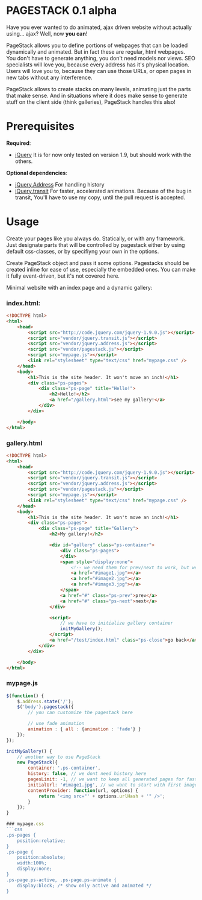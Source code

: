 # PAGESTACK 0.1 alpha

Have you ever wanted to do animated, ajax driven website without actually using... ajax? Well, now __you can__!

PageStack allows you to define portions of webpages that can be loaded dynamically and animated. But in fact
these are regular, html webpages. You don't have to generate anything, you don't need models nor views. 
SEO specialists will love you, because every address has it's physical location. Users will love you to, 
because they can use those URLs, or open pages in new tabs without any interference.

PageStack allows to create stacks on many levels, animating just the parts that make sense. And in situations
where it does make sense to generate stuff on the client side (think galleries), PageStack handles this also!


# Prerequisites

**Required**:

* [jQuery](http://jquery.com) It is for now only tested on version 1.9, but should work with
the others.

__Optional dependencies__:

* [jQuery.Address](http://www.asual.com/jquery/address/) For handling history
* [jQuery.transit](https://github.com/panrafal/jquery.transit) For faster, accelerated animations. Because of
the bug in transit, You'll have to use my copy, until the pull request is accepted.

# Usage

Create your pages like you always do. Statically, or with any framework. Just designate parts
that will be controlled by pagestack either by using default css-classes, or by specifiyng your
own in the options.

Create PageStack object and pass it some options. Pagestacks should be created inline for ease of use, especially
the embedded ones. You can make it fully event-driven, but it's not covered here.

Minimal website with an index page and a dynamic gallery:

### index.html:
```html
<!DOCTYPE html>
<html>
    <head>
        <script src="http://code.jquery.com/jquery-1.9.0.js"></script>
        <script src="vendor/jquery.transit.js"></script>
        <script src="vendor/jquery.address.js"></script>
        <script src="vendor/pagestack.js"></script>
        <script src="mypage.js"></script>
        <link rel="stylesheet" type="text/css" href="mypage.css" />
    </head>
    <body>
    	<h1>This is the site header. It won't move an inch!</h1>
        <div class="ps-pages">
            <div class="ps-page" title="Hello!">
                <h2>Hello!</h2>
                <a href="/gallery.html">see my gallery!</a>
            </div>
        </div>

    </body>
</html>
```

### gallery.html
```html
<!DOCTYPE html>
<html>
    <head>
        <script src="http://code.jquery.com/jquery-1.9.0.js"></script>
        <script src="vendor/jquery.transit.js"></script>
        <script src="vendor/jquery.address.js"></script>
        <script src="vendor/pagestack.js"></script>
        <script src="mypage.js"></script>
        <link rel="stylesheet" type="text/css" href="mypage.css" />
    </head>
    <body>
    	<h1>This is the site header. It won't move an inch!</h1>
        <div class="ps-pages">
            <div class="ps-page" title="Gallery">
                <h2>My gallery!</h2>

			    <div id="gallery" class="ps-container">
			        <div class="ps-pages">
			        </div>
			        <span style="display:none">
			        	<!-- we need them for prev/next to work, but we don't want to show them -->
			        	<a href="#image1.jpg"></a>
			        	<a href="#image2.jpg"></a>
			        	<a href="#image3.jpg"></a>
			        </span>
			        <a href="#" class="ps-prev">prev</a>
			        <a href="#" class="ps-next">next</a>
			    </div>

			    <script>
			    	// we have to initialize gallery container
			    	initMyGallery();
			    </script>
                <a href="/test/index.html" class="ps-close">go back</a>
            </div>
        </div>

    </body>
</html>
```

### mypage.js
```js
$(function() {
    $.address.state('/');
    $('body').pagestack({
    	// you can customize the pagestack here

    	// use fade animation
    	animation : { all : {animation : 'fade'} }
    });
});

initMyGallery() {
	// another way to use PageStack
    new PageStack({
        container: '.ps-container',
        history: false, // we dont need history here
        pagesLimit: -1, // we want to keep all generated pages for fast traversing
        initialUrl: '#image1.jpg', // we want to start with first image
        contentProvider: function(url, options) {
            return '<img src="' + options.urlHash + '" />';
        }
    });	
}

### mypage.css
```css
.ps-pages {
    position:relative;
}
.ps-page {
    position:absolute;
    width:100%;
    display:none;
}
.ps-page.ps-active, .ps-page.ps-animate {
    display:block; /* show only active and animated */
}

```